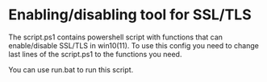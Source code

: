 # Enabling/disabling tool for SSL/TLS
The script.ps1 contains powershell script with functions that can enable/disable SSL/TLS in win10(11). To use this config you need to change last lines of the script.ps1 to the functions you need.

You can use run.bat to run this script.